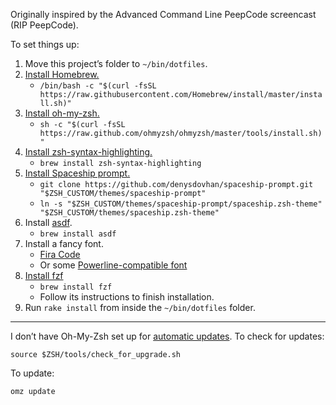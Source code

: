 Originally inspired by the Advanced Command Line PeepCode screencast (RIP PeepCode).

To set things up:

1. Move this project’s folder to `~/bin/dotfiles`.
1. [Install Homebrew.](https://brew.sh)
    - `/bin/bash -c "$(curl -fsSL https://raw.githubusercontent.com/Homebrew/install/master/install.sh)"`
1. [Install oh-my-zsh.](https://ohmyz.sh/#install)
    - `sh -c "$(curl -fsSL https://raw.github.com/ohmyzsh/ohmyzsh/master/tools/install.sh)"`
1. [Install zsh-syntax-highlighting.](https://github.com/zsh-users/zsh-syntax-highlighting/blob/master/INSTALL.md)
    - `brew install zsh-syntax-highlighting`
1. [Install Spaceship prompt.](https://github.com/denysdovhan/spaceship-prompt#installing)
    - `git clone https://github.com/denysdovhan/spaceship-prompt.git "$ZSH_CUSTOM/themes/spaceship-prompt"`
    - `ln -s "$ZSH_CUSTOM/themes/spaceship-prompt/spaceship.zsh-theme" "$ZSH_CUSTOM/themes/spaceship.zsh-theme"`
1. Install [asdf](https://asdf-vm.com).
    - `brew install asdf`
1. Install a fancy font.
    - [Fira Code](https://github.com/tonsky/FiraCode#download--install)
    - Or some [Powerline-compatible font](https://github.com/powerline/fonts)
1. [Install fzf](https://github.com/junegunn/fzf/#using-homebrew-or-linuxbrew)
    - `brew install fzf`
    - Follow its instructions to finish installation.
1. Run `rake install` from inside the `~/bin/dotfiles` folder.

---

I don’t have Oh-My-Zsh set up for [automatic updates](https://github.com/ohmyzsh/ohmyzsh/wiki/Settings#disable_auto_update). To check for updates:

```shell
source $ZSH/tools/check_for_upgrade.sh
```

To update:

```shell
omz update
```
